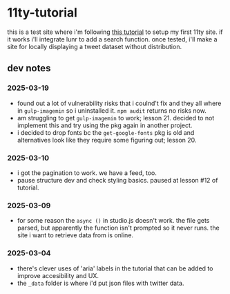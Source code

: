 # 11ty-tutorial
this is a test site where i'm following [this tutorial](https://learn-eleventy.pages.dev/) to setup my first 11ty site. if it works i'll integrate lunr to add a search function. once tested, i'll make a site for locally displaying a tweet dataset without distribution. 

## dev notes
### 2025-03-19
- found out a lot of vulnerability risks that i coulnd't fix and they all where in `gulp-imagemin` so i uninstalled it. `npm audit` returns no risks now. 
- am struggling to get `gulp-imagemin` to work; lesson 21. decided to not implement this and try using the pkg again in another project. 
- i decided to drop fonts bc the `get-google-fonts` pkg is old and alternatives look like they require some figuring out; lesson 20.
 
 ### 2025-03-10
- i got the pagination to work. we have a feed, too.
- pause structure dev and check styling basics. paused at lesson #12 of tutorial.    

### 2025-03-09
- for some reason the `async ()` in studio.js doesn't work. the file gets parsed, but apparently the function isn't prompted so it never runs. the site i want to retrieve data from is online.

### 2025-03-04
- there's clever uses of 'aria' labels in the tutorial that can be added to improve accesibility and UX.
- the `_data` folder is where i'd put json files with twitter data.
